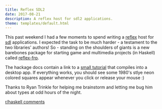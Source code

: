 ```yaml
---
title: Reflex SDL2
date: 2017-08-21
description: A reflex host for sdl2 applications.
theme: templates/default.html
---
```


This past weekend I had a few moments to spend writing a [reflex][0] host for [sdl][1]
applications. I expected the task to be much harder - a testament to the two libraries'
authors! So - standing on the shoulders of giants is a new barebones package for starting
game and multimedia projects (in Haskell) called [reflex-frp][2].

The hackage docs contain a link to a [small tutorial][3] that compiles into a desktop app. If
everything works, you should see some 1980's stlye neon colored squares appear whenever
you click or release your mouse :)

Thanks to Ryan Trinkle for helping me brainstorm and letting me bug him about types at
odd hours of the night.

[r/haskell comments](https://www.reddit.com/r/haskell/comments/6v6uyj/reflexsdl2_a_minimal_reflex_frp_host_for_sdl2_apps/)

[0]: http://hackage.haskell.org/package/reflex "reflex frp"
[1]: http://hackage.haskell.org/package/sdl2 "simple direct media layer - part deux"
[2]: http://hackage.haskell.org/package/reflex-sdl2 "sdl2 reflex host"
[3]: https://github.com/reflex-frp/reflex-sdl2/blob/master/app/Main.hs "example"
